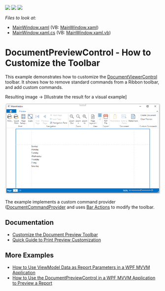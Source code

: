 <!-- default badges list -->
![](https://img.shields.io/endpoint?url=https://codecentral.devexpress.com/api/v1/VersionRange/128598084/21.2.3%2B)
[![](https://img.shields.io/badge/Open_in_DevExpress_Support_Center-FF7200?style=flat-square&logo=DevExpress&logoColor=white)](https://supportcenter.devexpress.com/ticket/details/T263038)
[![](https://img.shields.io/badge/📖_How_to_use_DevExpress_Examples-e9f6fc?style=flat-square)](https://docs.devexpress.com/GeneralInformation/403183)
<!-- default badges end -->
<!-- default file list -->
*Files to look at*:

* [MainWindow.xaml](./CS/CustomizePreviewToolbar/MainWindow.xaml) (VB: [MainWindow.xaml](./VB/CustomizePreviewToolbar/MainWindow.xaml))
* [MainWindow.xaml.cs](./CS/CustomizePreviewToolbar/MainWindow.xaml.cs) (VB: [MainWindow.xaml.vb](./VB/CustomizePreviewToolbar/MainWindow.xaml.vb))
<!-- default file list end -->

# DocumentPreviewControl - How to Customize the Toolbar


This example demonstrates how to customize the [DocumentViewerControl](https://docs.devexpress.com/WPF/9697/controls-and-libraries/printing-exporting/concepts/document-preview) toolbar.
It shows how to remove standard commands from a Ribbon toolbar, and add custom commands.

Resulting image → [Illustrate the result for a visual example]

![Screenshot](Images/screenshot.png)

The example implements a custom command provider ([DocumentCommandProvider](https://docs.devexpress.com/WPF/DevExpress.Xpf.Printing.DocumentCommandProvider) and uses [Bar Actions](https://docs.devexpress.com/WPF/7045/controls-and-libraries/ribbon-bars-and-menu/bars/bar-actions) to modify the toolbar.


## Documentation

- [Customize the Document Preview Toolbar](https://docs.devexpress.com/XtraReports/9400/wpf-reporting/wpf-reporting-document-preview/api-and-customization/customize-the-document-preview-toolbar)
- [Quick Guide to Print Preview Customization](https://docs.devexpress.com/XtraReports/119228/wpf-reporting/wpf-reporting-document-preview/api-and-customization/quick-guide-to-print-preview-customization)

## More Examples

- [How to Use ViewModel Data as Report Parameters in a WPF MVVM Application](https://github.com/DevExpress-Examples/reporting-wpf-mvvm-viewmodel-data-to-report)
- [How to Use the DocumentPreviewControl in a WPF MVVM Application to Preview a Report](https://github.com/DevExpress-Examples/reporting-wpf-mvvm-show-report-document-preview)





